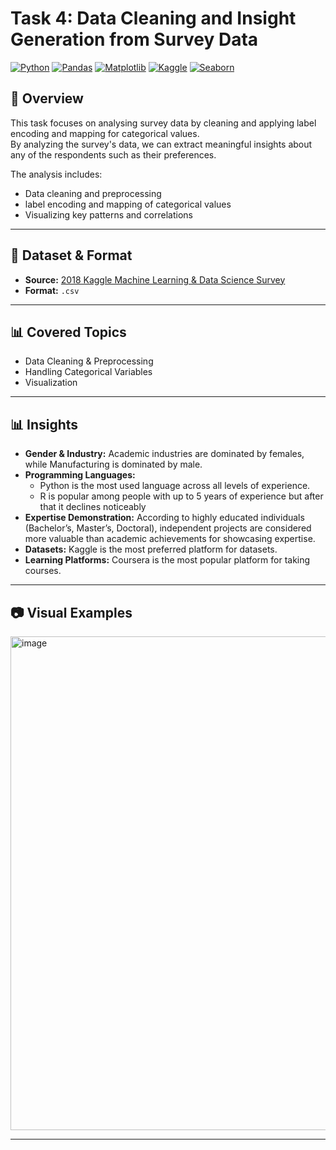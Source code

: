 # Task 4: Data Cleaning and Insight Generation from Survey Data
[![Python](https://img.shields.io/badge/Python-3.8%2B-blue?logo=python)](https://www.python.org/)  [![Pandas](https://img.shields.io/badge/Pandas-Data%20Analysis-150458?logo=pandas)](https://pandas.pydata.org/)  [![Matplotlib](https://img.shields.io/badge/Matplotlib-Visualization-orange?logo=plotly)](https://matplotlib.org/)  [![Kaggle](https://img.shields.io/badge/Kaggle-Datasets-blue?logo=kaggle)](https://www.kaggle.com/)  [![Seaborn](https://img.shields.io/badge/Seaborn-Visualization-9cf?logo=python)](https://seaborn.pydata.org/)


## 📌 Overview
This task focuses on analysing survey data by cleaning and applying label encoding and mapping for categorical values.  
By analyzing the survey's data, we can extract meaningful insights about any of the respondents such as their preferences.

The analysis includes:
- Data cleaning and preprocessing
- label encoding and mapping of categorical values
- Visualizing key patterns and correlations

---

## 📂 Dataset & Format
- **Source:** [2018 Kaggle Machine Learning & Data Science Survey](https://www.kaggle.com/datasets/kaggle/kaggle-survey-2018)  
- **Format:** `.csv`

---

## 📊 Covered Topics
- Data Cleaning & Preprocessing  
- Handling Categorical Variables  
- Visualization
 
---

## 📊 Insights
- **Gender & Industry:** Academic industries are dominated by females, while Manufacturing is dominated by male.
- **Programming Languages:**
  - Python is the most used language across all levels of experience.
  - R is popular among people with up to 5 years of experience but after that it declines noticeably
- **Expertise Demonstration:** According to highly educated individuals (Bachelor’s, Master’s, Doctoral), independent projects are considered more valuable than academic achievements for showcasing expertise.
- **Datasets:** Kaggle is the most preferred platform for datasets.
- **Learning Platforms:** Coursera is the most popular platform for taking courses.

---

## 📷 Visual Examples
<img width="1120" height="790" alt="image" src="https://github.com/user-attachments/assets/febb95f6-432b-4485-8d72-f9ca421a19bf" />

---
